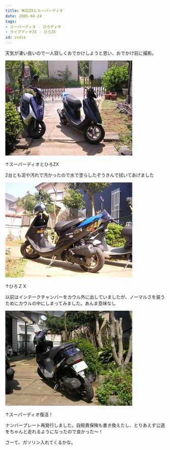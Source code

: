 ```yaml
---
title: 休日ZXとスーパーディオ
date: 2005-04-24
tags:
- スーパーディオ - ひろディオ
- ライブディオZX - ひろZX
id: zxdio
---
```



<p class="sentence spacing10">天気が凄い良いので一人寂しくおでかけしようと思い、おでかけ前に撮影。</p>
<div class="center spacing"><img src="/photo/diary/2005.04.24_zx1.jpg" alt=""></div>
<p class="sentence">↑スーパーディオとひろZX</p>
<p class="sentence spacing10">2台とも泥や汚れで汚かったので水で塗らしたぞうきんで拭いてあげました</p>
<div class="center spacing"><img src="/photo/diary/2005.04.24_zx2.jpg" alt=""></div>
<p class="sentence">↑ひろＺＸ</p>
<p class="sentence spacing10">以前はインテークチャンバーをカウル外に出していましたが、ノーマルさを装うためにカウルの中にしまってみました。あんま意味なし</p>
<div class="center spacing"><img src="/photo/diary/2005.04.24_zx3.jpg" alt=""></div>
<p class="sentence">↑スーパーディオ復活！</p>
<p class="sentence">ナンバープレート再発行しました。自賠責保険も書き換えたし、とりあえず公道をちゃんと走れるようになったので良かった～！</p>
<p class="sentence">さーて、ガソリン入れてくるかな。</p>
